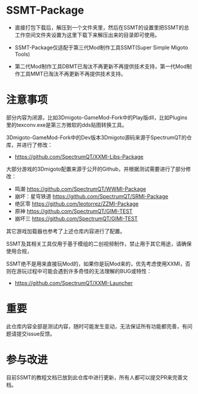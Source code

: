 # SSMT-Package

- 直接打包下载后，解压到一个文件夹里，然后在SSMT的设置里把SSMT的总工作空间文件夹设置为这里下载下来解压出来的目录即可使用。

- SSMT-Package仅适配于第三代Mod制作工具SSMT(Super Simple Migoto Tools)

- 第二代Mod制作工具DBMT已淘汰不再更新不再提供技术支持，第一代Mod制作工具MMT已淘汰不再更新不再提供技术支持。


# 注意事项

部分内容为闭源，比如3Dmigoto-GameMod-Fork中的Play版dll，比如Plugins里的texconv.exe是第三方微软的dds贴图转换工具。

3Dmigoto-GameMod-Fork中的Dev版本3Dmigoto源码来源于SpectrumQT的仓库，并进行了修改：
- https://github.com/SpectrumQT/XXMI-Libs-Package

大部分游戏的3Dmigoto配置来源于公开的Github，并根据测试需要进行了部分修改：
- 鸣潮 https://github.com/SpectrumQT/WWMI-Package
- 崩坏：星穹铁道 https://github.com/SpectrumQT/SRMI-Package
- 绝区零 https://github.com/leotorrez/ZZMI-Package
- 原神 https://github.com/SpectrumQT/GIMI-TEST
- 崩坏三 https://github.com/SpectrumQT/GIMI-TEST

其它游戏加载器也参考了上述仓库内容进行了配置。

SSMT及其相关工具仅用于基于模组的二创视频制作，禁止用于其它用途，请确保使用合规，

SSMT绝不是用来直接玩Mod的，如果你是玩Mod来的，优先考虑使用XXMI，否则在游玩过程中可能会遇到许多奇怪的无法理解的BUG或特性：
- https://github.com/SpectrumQT/XXMI-Launcher

# 重要

此仓库内容全部是测试内容，随时可能发生变动，无法保证所有功能都完善，有问题请提交issue反馈。

# 参与改进

目前SSMT的教程文档已放到此仓库中进行更新，所有人都可以提交PR来完善文档。


